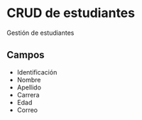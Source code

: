 
# CRUD de estudiantes

Gestión de estudiantes

## Campos

- Identificación
- Nombre
- Apellido
- Carrera
- Edad
- Correo